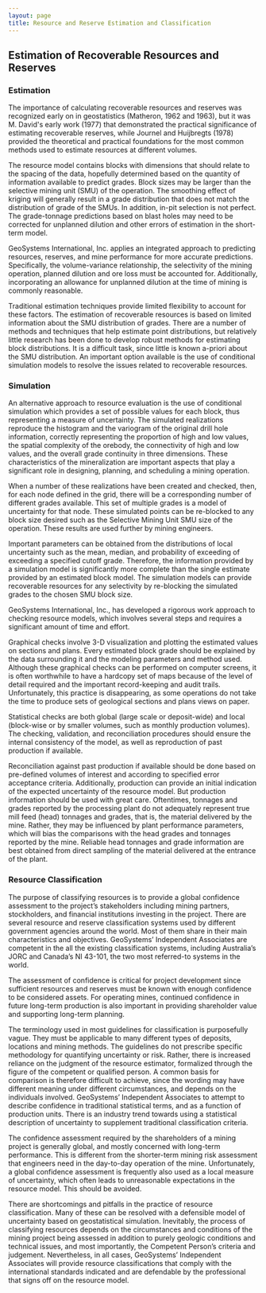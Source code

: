 ```yaml
---
layout: page
title: Resource and Reserve Estimation and Classification
---
```

## Estimation of Recoverable Resources and Reserves

### Estimation
 
The importance of calculating recoverable resources and reserves was recognized early on in geostatistics (Matheron, 1962 and 1963), but it was M. David's early work (1977) that demonstrated the practical significance of estimating recoverable reserves, while Journel and Huijbregts (1978) provided the theoretical and practical foundations for the most common methods used to estimate resources at different volumes.
 
The resource model contains blocks with dimensions that should relate to the spacing of the data, hopefully determined based on the quantity of information available to predict grades.  Block sizes may be larger than the selective mining unit (SMU) of the operation.  The smoothing effect of kriging will generally result in a grade distribution that does not match the distribution of grade of the SMUs.  In addition, in-pit selection is not perfect.  The grade-tonnage predictions based on blast holes may need to be corrected for unplanned dilution and other errors of estimation in the short-term model.
 
GeoSystems International, Inc. applies an integrated approach to predicting resources, reserves, and mine performance for more accurate predictions.  Specifically, the volume-variance relationship, the selectivity of the mining operation, planned dilution and ore loss must be accounted for. Additionally, incorporating an allowance for unplanned dilution at the time of mining is commonly reasonable.
 
Traditional estimation techniques provide limited flexibility to account for these factors.  The estimation of recoverable resources is based on limited information about the SMU distribution of grades.  There are a number of methods and techniques that help estimate point distributions, but relatively little research has been done to develop robust methods for estimating block distributions.  It is a difficult task, since little is known a-priori about the SMU distribution.  An important option available is the use of conditional simulation models to resolve the issues related to recoverable resources.
 
### Simulation
 
An alternative approach to resource evaluation is the use of conditional simulation which provides a set of possible values for each block, thus representing a measure of uncertainty.  The simulated realizations reproduce the histogram and the variogram of the original drill hole information, correctly representing the proportion of high and low values, the spatial complexity of the orebody, the connectivity of high and low values, and the overall grade continuity in three dimensions. These characteristics of the mineralization are important aspects that play a significant role in designing, planning, and scheduling a mining operation.
 
When a number of these realizations have been created and checked, then, for each node defined in the grid, there will be a corresponding number of different grades available.  This set of multiple grades is a model of uncertainty for that node.  These simulated points can be re-blocked to any block size desired such as the Selective Mining Unit SMU size of the operation.  These results are used further by mining engineers.
 
Important parameters can be obtained from the distributions of local uncertainty such as the mean, median, and probability of exceeding of exceeding a specified cutoff grade.  Therefore, the information provided by a simulation model is significantly more complete than the single estimate provided by an estimated block model.  The simulation models can provide recoverable resources for any selectivity by re-blocking the simulated grades to the chosen SMU block size.
 
GeoSystems International, Inc., has developed a rigorous work approach to checking resource models, which involves several steps and requires a significant amount of time and effort.
 
Graphical checks involve 3-D visualization and plotting the estimated values on sections and plans.  Every estimated block grade should be explained by the data surrounding it and the modeling parameters and method used.  Although these graphical checks can be performed on computer screens, it is often worthwhile to have a hardcopy set of maps because of the level of detail required and the important record-keeping and audit trails.  Unfortunately, this practice is disappearing, as some operations do not take the time to produce sets of geological sections and plans views on paper.
 
Statistical checks are both global (large scale or deposit-wide) and local (block-wise or by smaller volumes, such as monthly production volumes).  The checking, validation, and reconciliation procedures should ensure the internal consistency of the model, as well as reproduction of past production if available.
 
Reconciliation against past production if available should be done based on pre-defined volumes of interest and according to specified error acceptance criteria. Additionally, production can provide an initial indication of the expected uncertainty of the resource model. But production information should be used with great care.  Oftentimes, tonnages and grades reported by the processing plant do not adequately represent true mill feed (head) tonnages and grades, that is, the material delivered by the mine.  Rather, they may be influenced by plant performance parameters, which will bias the comparisons with the head grades and tonnages reported by the mine.  Reliable head tonnages and grade information are best obtained from direct sampling of the material delivered at the entrance of the plant.
 
### Resource Classification
 
The purpose of classifying resources is to provide a global confidence assessment to the project’s stakeholders including mining partners, stockholders, and financial institutions investing in the project. There are several resource and reserve classification systems used by different government agencies around the world.  Most of them share in their main characteristics and objectives. GeoSystems’ Independent Associates are competent in the all the existing classification systems, including Australia’s JORC and Canada’s NI 43-101, the two most referred-to systems in the world.
 
The assessment of confidence is critical for project development since sufficient resources and reserves must be known with enough confidence to be considered assets.  For operating mines, continued confidence in future long-term production is also important in providing shareholder value and supporting long-term planning.
 
The terminology used in most guidelines for classification is purposefully vague.  They must be applicable to many different types of deposits, locations and mining methods.  The guidelines do not prescribe specific methodology for quantifying uncertainty or risk.  Rather, there is increased reliance on the judgment of the resource estimator, formalized through the figure of the competent or qualified person.  A common basis for comparison is therefore difficult to achieve, since the wording may have different meaning under different circumstances, and depends on the individuals involved. GeoSystems’ Independent Associates to attempt to describe confidence in traditional statistical terms, and as a function of production units. There is an industry trend towards using a statistical description of uncertainty to supplement traditional classification criteria.
 
The confidence assessment required by the shareholders of a mining project is generally global, and mostly concerned with long-term performance.  This is different from the shorter-term mining risk assessment that engineers need in the day-to-day operation of the mine.  Unfortunately, a global confidence assessment is frequently also used as a local measure of uncertainty, which often leads to unreasonable expectations in the resource model. This should be avoided.
 
There are shortcomings and pitfalls in the practice of resource classification.  Many of these can be resolved with a defensible model of uncertainty based on geostatistical simulation.  Inevitably, the process of classifying resources depends on the circumstances and conditions of the mining project being assessed in addition to purely geologic conditions and technical issues, and most importantly, the Competent Person’s criteria and judgement. Nevertheless, in all cases, GeoSystems’ Independent Associates will provide resource classifications that comply with the international standards indicated and are defendable by the professional that signs off on the resource model.

